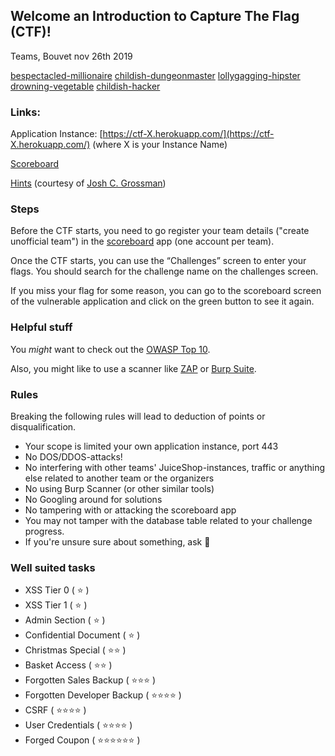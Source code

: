 <style>
img {
    width: 1.3em;
    height: 1.3em;
}
</style>


## Welcome an Introduction to Capture The Flag (CTF)!

Teams, Bouvet nov 26th 2019

[bespectacled-millionaire](https://ctf-bespectacled-millionaire.herokuapp.com)
[childish-dungeonmaster](https://ctf-childish-dungeonmaster.herokuapp.com)
[lollygagging-hipster](https://ctf-lollygagging-hipster.herokuapp.com)
[drowning-vegetable](https://ctf-drowning-vegetable.herokuapp.com)
[childish-hacker](https://ctf-childish-hacker.herokuapp.com)

### Links:

Application Instance: [https://ctf-X.herokuapp.com/](https://ctf-X.herokuapp.com/) (where X is your Instance Name)

[Scoreboard](https://bouvet-ctfd.herokuapp.com)

[Hints](./hints.pdf) (courtesy of [Josh C. Grossman](https://joshcgrossman.com/))

### Steps

Before the CTF starts, you need to go register your team details ("create unofficial team") in the [scoreboard](https://bouvet-ctfd.herokuapp.com) app (one account per team).

Once the CTF starts, you can use the “Challenges” screen to enter your flags. You should search for the challenge name on the challenges screen.

If you miss your flag for some reason, you can go to the scoreboard screen of the vulnerable application and click on the green button to see it again.

### Helpful stuff

You _might_ want to check out the [OWASP Top 10](https://www.owasp.org/index.php/Category:OWASP_Top_Ten_Project).

Also, you might like to use a scanner like [ZAP](https://github.com/zaproxy/zaproxy/wiki/Downloads) or [Burp Suite](https://portswigger.net/burp/communitydownload).

### Rules
Breaking the following rules will lead to deduction of points or disqualification.

- Your scope is limited your own application instance, port 443
- No DOS/DDOS-attacks!
- No interfering with other teams' JuiceShop-instances, traffic or anything else related to another team or the organizers
- No using Burp Scanner (or other similar tools)
- No Googling around for solutions
- No tampering with or attacking the scoreboard app
- You may not tamper with the database table related to your challenge progress.
- If you're unsure sure about something, ask 🙂

### Well suited tasks
- XSS Tier 0 ( ⭐️ )
- XSS Tier 1 ( ⭐️ )
- Admin Section ( ⭐️ )
- Confidential Document ( ⭐️ )
- Christmas Special ( ⭐️⭐️ )
- Basket Access ( ⭐️⭐️ )
- Forgotten Sales Backup ( ⭐️⭐️⭐️ )
- Forgotten Developer Backup ( ⭐️⭐️⭐️⭐️ )
- CSRF ( ⭐️⭐️⭐️⭐️ )
- User Credentials ( ⭐️⭐️⭐️⭐️ )
- Forged Coupon ( ⭐️⭐️⭐️⭐️⭐️⭐️ )
